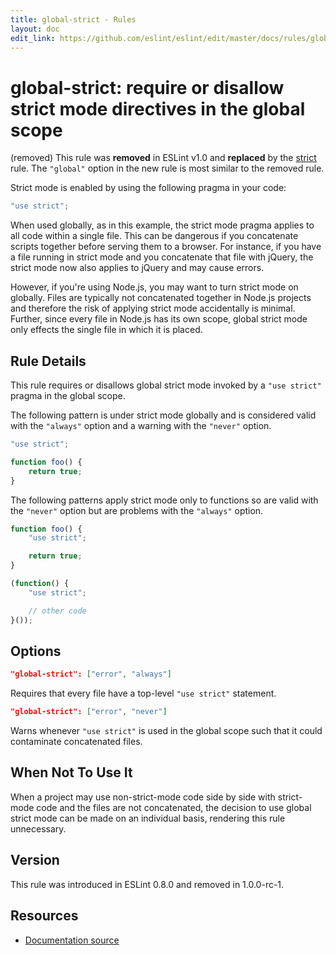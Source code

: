```yaml
---
title: global-strict - Rules
layout: doc
edit_link: https://github.com/eslint/eslint/edit/master/docs/rules/global-strict.md
---
```

<!-- Note: No pull requests accepted for this file. See README.md in the root directory for details. -->

# global-strict: require or disallow strict mode directives in the global scope

(removed) This rule was **removed** in ESLint v1.0 and **replaced** by the [strict](strict) rule. The `"global"` option in the new rule is most similar to the removed rule.

Strict mode is enabled by using the following pragma in your code:

```js
"use strict";
```

When used globally, as in this example, the strict mode pragma applies to all code within a single file. This can be dangerous if you concatenate scripts together before serving them to a browser. For instance, if you have a file running in strict mode and you concatenate that file with jQuery, the strict mode now also applies to jQuery and may cause errors.

However, if you're using Node.js, you may want to turn strict mode on globally. Files are typically not concatenated together in Node.js projects and therefore the risk of applying strict mode accidentally is minimal. Further, since every file in Node.js has its own scope, global strict mode only effects the single file in which it is placed.

## Rule Details

This rule requires or disallows global strict mode invoked by a `"use strict"` pragma in the global scope.

The following pattern is under strict mode globally and is considered valid with the `"always"` option and a warning with the `"never"` option.

```js
"use strict";

function foo() {
    return true;
}
```

The following patterns apply strict mode only to functions so are valid with the `"never"` option but are problems with the `"always"` option.

```js
function foo() {
    "use strict";

    return true;
}

(function() {
    "use strict";

    // other code
}());
```

## Options

```json
"global-strict": ["error", "always"]
```

Requires that every file have a top-level `"use strict"` statement.

```json
"global-strict": ["error", "never"]
```

Warns whenever `"use strict"` is used in the global scope such that it could contaminate concatenated files.

## When Not To Use It

When a project may use non-strict-mode code side by side with strict-mode code and the files are not concatenated, the decision to use global strict mode can be made on an individual basis, rendering this rule unnecessary.

## Version

This rule was introduced in ESLint 0.8.0 and removed in 1.0.0-rc-1.

## Resources

* [Documentation source](https://github.com/eslint/eslint/tree/master/docs/rules/global-strict.md)
